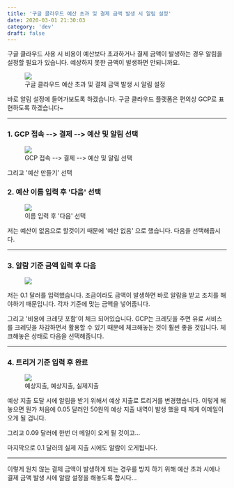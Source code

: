 ```yaml
---
title: '구글 클라우드 예산 초과 및 결제 금액 발생 시 알림 설정'
date: 2020-03-01 21:30:03
category: 'dev'
draft: false
---
```


구글 클라우드 사용 시 비용이 예산보다 초과하거나 결제 금액이 발생하는 경우 알림을 설정할 필요가 있습니다. 예상하지 못한 금액이 발생하면 안되니까요. 

<figure class="imageblock alignCenter" data-filename="구글 클라우드 플랫폼.png" data-origin-width="286" data-origin-height="176"><span data-url="https://blog.kakaocdn.net/dn/bCcPjT/btqClygcr7J/P2w3oVcax0AtxFSLeWMmy0/img.png" data-lightbox="lightbox" data-alt="구글 클라우드 예산 초과 및 결제 금액 발생 시 알림 설정"><img src="https://blog.kakaocdn.net/dn/bCcPjT/btqClygcr7J/P2w3oVcax0AtxFSLeWMmy0/img.png" srcset="https://img1.daumcdn.net/thumb/R1280x0/?scode=mtistory2&amp;fname=https%3A%2F%2Fblog.kakaocdn.net%2Fdn%2FbCcPjT%2FbtqClygcr7J%2FP2w3oVcax0AtxFSLeWMmy0%2Fimg.png" data-filename="구글 클라우드 플랫폼.png" data-origin-width="286" data-origin-height="176"></span><figcaption>구글 클라우드 예산 초과 및 결제 금액 발생 시 알림 설정</figcaption></figure>

바로 알림 설정에 들어가보도록 하겠습니다. 구글 클라우드 플랫폼은 편의상 GCP로 표현하도록 하겠습니다~

* * *

### **1\. GCP 접속 --> 결제 --> 예산 및 알림 선택**

<figure class="imageblock alignCenter" data-origin-width="0" data-origin-height="0"><span data-url="https://blog.kakaocdn.net/dn/be50lw/btqCqNJXWPM/Wj5cogTHGUv7w0Pl6Aqy7k/img.png" data-lightbox="lightbox" data-alt="GCP 접속 --&amp;gt; 결제 --&amp;gt; 예산 및 알림 선택"><img src="https://blog.kakaocdn.net/dn/be50lw/btqCqNJXWPM/Wj5cogTHGUv7w0Pl6Aqy7k/img.png" srcset="https://img1.daumcdn.net/thumb/R1280x0/?scode=mtistory2&amp;fname=https%3A%2F%2Fblog.kakaocdn.net%2Fdn%2Fbe50lw%2FbtqCqNJXWPM%2FWj5cogTHGUv7w0Pl6Aqy7k%2Fimg.png" data-origin-width="0" data-origin-height="0"></span><figcaption>GCP 접속 --&gt; 결제 --&gt; 예산 및 알림 선택</figcaption></figure>

그리고 '예산 만들기' 선택

### **2\. 예산 이름 입력 후 '다음' 선택**

<figure class="imageblock alignCenter" data-origin-width="0" data-origin-height="0"><span data-url="https://blog.kakaocdn.net/dn/bnlaQw/btqCrO2GBw0/QWlV9ThdZkZlUunIGZDtNK/img.png" data-lightbox="lightbox" data-alt="이름 입력 후 " 다음'="" 선택'=""><img src="https://blog.kakaocdn.net/dn/bnlaQw/btqCrO2GBw0/QWlV9ThdZkZlUunIGZDtNK/img.png" srcset="https://img1.daumcdn.net/thumb/R1280x0/?scode=mtistory2&amp;fname=https%3A%2F%2Fblog.kakaocdn.net%2Fdn%2FbnlaQw%2FbtqCrO2GBw0%2FQWlV9ThdZkZlUunIGZDtNK%2Fimg.png" data-origin-width="0" data-origin-height="0"></span><figcaption>이름 입력 후 '다음' 선택</figcaption></figure>

저는 예산이 없음으로 할것이기 때문에 '예산 없음' 으로 했습니다. 다음을 선택해줍시다. 

* * *

### **3\. 알람 기준 금액 입력 후 다음**

<figure class="imageblock alignCenter" data-origin-width="0" data-origin-height="0"><span data-url="https://blog.kakaocdn.net/dn/b4WDBi/btqCpPOLyxh/khIiwgtfmejSGFcxIZlGp0/img.png" data-lightbox="lightbox" data-alt=""><img src="https://blog.kakaocdn.net/dn/b4WDBi/btqCpPOLyxh/khIiwgtfmejSGFcxIZlGp0/img.png" srcset="https://img1.daumcdn.net/thumb/R1280x0/?scode=mtistory2&amp;fname=https%3A%2F%2Fblog.kakaocdn.net%2Fdn%2Fb4WDBi%2FbtqCpPOLyxh%2FkhIiwgtfmejSGFcxIZlGp0%2Fimg.png" data-origin-width="0" data-origin-height="0"></span></figure>

저는 0.1 달러를 입력했습니다. 조금이라도 금액이 발생하면 바로 알람을 받고 조치를 해야하기 때문입니다. 각자 기준에 맞는 금액을 넣어줍니다. 

그리고 '비용에 크레딧 포함'이 체크 되어있습니다. GCP는 크레딧을 주면 유료 서비스를 크레딧을 차감하면서 활용할 수 있기 때문에 체크해놓는 것이 훨씬 좋을 것입니다. 체크해놓은 상태로 다음을 선택해줍니다. 

* * *

### **4\. 트리거 기준 입력 후 완료**

<figure class="imageblock alignCenter" data-origin-width="0" data-origin-height="0"><span data-url="https://blog.kakaocdn.net/dn/lYy60/btqCpPVwB6Y/yEdEPm3QDAKw5e7gYnWDak/img.png" data-lightbox="lightbox" data-alt="예상지출, 예상지출, 실제지출"><img src="https://blog.kakaocdn.net/dn/lYy60/btqCpPVwB6Y/yEdEPm3QDAKw5e7gYnWDak/img.png" srcset="https://img1.daumcdn.net/thumb/R1280x0/?scode=mtistory2&amp;fname=https%3A%2F%2Fblog.kakaocdn.net%2Fdn%2FlYy60%2FbtqCpPVwB6Y%2FyEdEPm3QDAKw5e7gYnWDak%2Fimg.png" data-origin-width="0" data-origin-height="0"></span><figcaption>예상지출, 예상지출, 실제지출</figcaption></figure>

예상 지출 도달 시에 알림을 받기 위해서 예상 지출로 트리거를 변경했습니다. 이렇게 해놓으면 뭔가 처음에 0.05 달러인 50원의 예상 지출 내역이 발생 했을 때 제게 이메일이 오게 될 겁니다. 

그리고 0.09 달러에 한번 더 메일이 오게 될 것이고...

마지막으로 0.1 달러의 실제 지출 시에도 알람이 오게됩니다. 

* * *

이렇게 원치 않는 결제 금액이 발생하게 되는 경우를 방지 하기 위해 예산 초과 시에나 결제 금액 발생 시에 알람 설정을 해놓도록 합시다...
